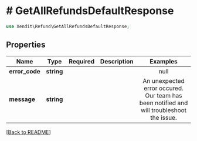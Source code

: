 # # GetAllRefundsDefaultResponse


```php
use Xendit\Refund\GetAllRefundsDefaultResponse;
```

## Properties

| Name | Type | Required | Description | Examples |
|------------|:-------------:|:-------------:|-------------|:-------------:|
| **error_code** | **string** |  |  | null |
| **message** | **string** |  |  | An unexpected error occured. Our team has been notified and will troubleshoot the issue. |


[[Back to README]](../../README.md)
